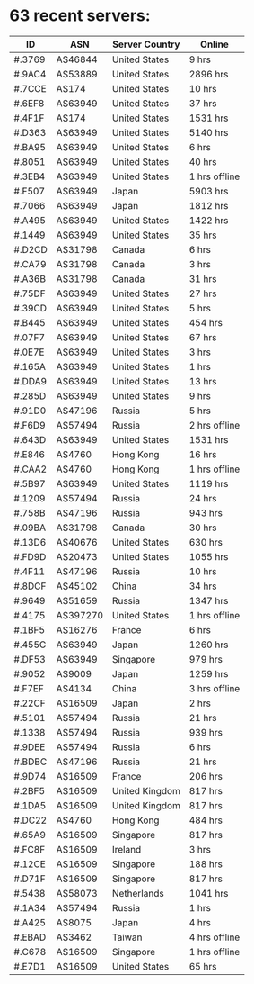 # 63 recent servers:

| ID | ASN | Server Country | Online |
| ------ | ------ | ------ | ------ |
| #.3769 | AS46844 | United States | 9 hrs |
| #.9AC4 | AS53889 | United States | 2896 hrs |
| #.7CCE | AS174 | United States | 10 hrs |
| #.6EF8 | AS63949 | United States | 37 hrs |
| #.4F1F | AS174 | United States | 1531 hrs |
| #.D363 | AS63949 | United States | 5140 hrs |
| #.BA95 | AS63949 | United States | 6 hrs |
| #.8051 | AS63949 | United States | 40 hrs |
| #.3EB4 | AS63949 | United States | 1 hrs offline |
| #.F507 | AS63949 | Japan | 5903 hrs |
| #.7066 | AS63949 | Japan | 1812 hrs |
| #.A495 | AS63949 | United States | 1422 hrs |
| #.1449 | AS63949 | United States | 35 hrs |
| #.D2CD | AS31798 | Canada | 6 hrs |
| #.CA79 | AS31798 | Canada | 3 hrs |
| #.A36B | AS31798 | Canada | 31 hrs |
| #.75DF | AS63949 | United States | 27 hrs |
| #.39CD | AS63949 | United States | 5 hrs |
| #.B445 | AS63949 | United States | 454 hrs |
| #.07F7 | AS63949 | United States | 67 hrs |
| #.0E7E | AS63949 | United States | 3 hrs |
| #.165A | AS63949 | United States | 1 hrs |
| #.DDA9 | AS63949 | United States | 13 hrs |
| #.285D | AS63949 | United States | 9 hrs |
| #.91D0 | AS47196 | Russia | 5 hrs |
| #.F6D9 | AS57494 | Russia | 2 hrs offline |
| #.643D | AS63949 | United States | 1531 hrs |
| #.E846 | AS4760 | Hong Kong | 16 hrs |
| #.CAA2 | AS4760 | Hong Kong | 1 hrs offline |
| #.5B97 | AS63949 | United States | 1119 hrs |
| #.1209 | AS57494 | Russia | 24 hrs |
| #.758B | AS47196 | Russia | 943 hrs |
| #.09BA | AS31798 | Canada | 30 hrs |
| #.13D6 | AS40676 | United States | 630 hrs |
| #.FD9D | AS20473 | United States | 1055 hrs |
| #.4F11 | AS47196 | Russia | 10 hrs |
| #.8DCF | AS45102 | China | 34 hrs |
| #.9649 | AS51659 | Russia | 1347 hrs |
| #.4175 | AS397270 | United States | 1 hrs offline |
| #.1BF5 | AS16276 | France | 6 hrs |
| #.455C | AS63949 | Japan | 1260 hrs |
| #.DF53 | AS63949 | Singapore | 979 hrs |
| #.9052 | AS9009 | Japan | 1259 hrs |
| #.F7EF | AS4134 | China | 3 hrs offline |
| #.22CF | AS16509 | Japan | 2 hrs |
| #.5101 | AS57494 | Russia | 21 hrs |
| #.1338 | AS57494 | Russia | 939 hrs |
| #.9DEE | AS57494 | Russia | 6 hrs |
| #.BDBC | AS47196 | Russia | 21 hrs |
| #.9D74 | AS16509 | France | 206 hrs |
| #.2BF5 | AS16509 | United Kingdom | 817 hrs |
| #.1DA5 | AS16509 | United Kingdom | 817 hrs |
| #.DC22 | AS4760 | Hong Kong | 484 hrs |
| #.65A9 | AS16509 | Singapore | 817 hrs |
| #.FC8F | AS16509 | Ireland | 3 hrs |
| #.12CE | AS16509 | Singapore | 188 hrs |
| #.D71F | AS16509 | Singapore | 817 hrs |
| #.5438 | AS58073 | Netherlands | 1041 hrs |
| #.1A34 | AS57494 | Russia | 1 hrs |
| #.A425 | AS8075 | Japan | 4 hrs |
| #.EBAD | AS3462 | Taiwan | 4 hrs offline |
| #.C678 | AS16509 | Singapore | 1 hrs offline |
| #.E7D1 | AS16509 | United States | 65 hrs |

